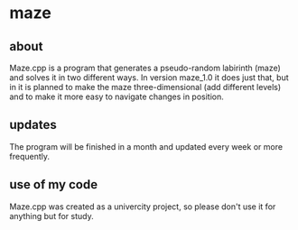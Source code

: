 # maze

## about

Maze.cpp is a program that generates a pseudo-random labirinth (maze) and solves it in two different ways. In version maze_1.0 it does just that, but in it is planned to make the maze three-dimensional (add different levels) and to make it more easy to navigate changes in position.

## updates

The program will be finished in a month and updated every week or more frequently.

## use of my code

Maze.cpp was created as a univercity project, so please don't use it for anything but for study.
